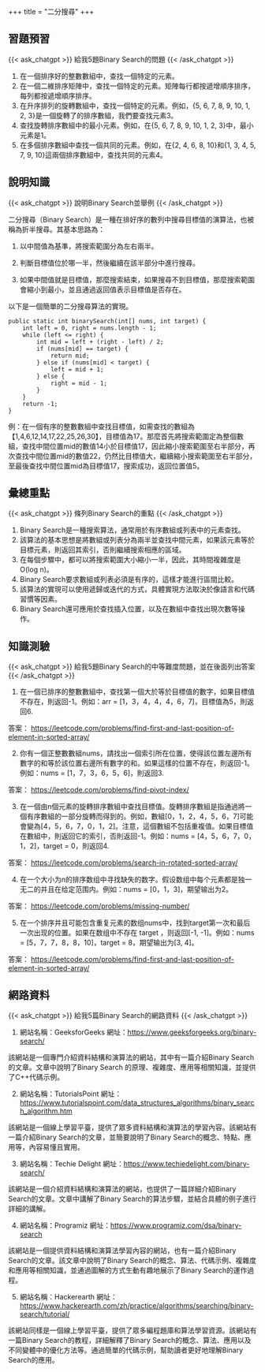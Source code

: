 +++
title = "二分搜尋"
+++
## 習題預習
{{< ask_chatgpt >}}
給我5題Binary Search的問題
{{< /ask_chatgpt >}}



1. 在一個排序好的整數數組中，查找一個特定的元素。
2. 在一個二維排序矩陣中，查找一個特定的元素。矩陣每行都按遞增順序排序，每列都按遞增順序排序。
3. 在升序排列的旋轉數組中，查找一個特定的元素。例如，{5, 6, 7, 8, 9, 10, 1, 2, 3}是一個旋轉了的排序數組，我們要查找元素3。
4. 查找旋轉排序數組中的最小元素。例如，在{5, 6, 7, 8, 9, 10, 1, 2, 3}中，最小元素是1。
5. 在多個排序數組中查找一個共同的元素。例如，在{2, 4, 6, 8, 10}和{1, 3, 4, 5, 7, 9, 10}這兩個排序數組中，查找共同的元素4。   

## 說明知識
{{< ask_chatgpt >}}
說明Binary Search並舉例
{{< /ask_chatgpt >}}



二分搜尋（Binary Search）是一種在排好序的數列中搜尋目標值的演算法，也被稱為折半搜尋。其基本思路為：

1. 以中間值為基準，將搜索範圍分為左右兩半。

2. 判斷目標值位於哪一半，然後繼續在該半部分中進行搜尋。

3. 如果中間值就是目標值，那麼搜索結束，如果搜尋不到目標值，那麼搜索範圍會縮小到最小，並且通過返回值表示目標值是否存在。

以下是一個簡單的二分搜尋算法的實現。

```
public static int binarySearch(int[] nums, int target) {
    int left = 0, right = nums.length - 1;
    while (left <= right) {
        int mid = left + (right - left) / 2;
        if (nums[mid] == target) {
            return mid;
        } else if (nums[mid] < target) {
            left = mid + 1;
        } else {
            right = mid - 1;
        }
    }
    return -1;
}
```

例：在一個有序的整數數組中查找目標值，如需查找的數組為【1,4,6,12,14,17,22,25,26,30】，目標值為17。那麼首先將搜索範圍定為整個數組，查找中間位置mid的數值14小於目標值17，因此縮小搜索範圍至右半部分，再次查找中間位置mid的數值22，仍然比目標值大，繼續縮小搜索範圍至右半部分，至最後查找中間位置mid為目標值17，搜索成功，返回位置值5。   

## 彙總重點
{{< ask_chatgpt >}}
條列Binary Search的重點
{{< /ask_chatgpt >}}



1. Binary Search是一種搜索算法，通常用於有序數組或列表中的元素查找。
2. 該算法的基本思想是將數組或列表分為兩半並查找中間元素，如果該元素等於目標元素，則返回其索引，否則繼續搜索相應的區域。
3. 在每個步驟中，都可以將搜索範圍大小縮小一半，因此，其時間複雜度是O(log n)。
4. Binary Search要求數組或列表必須是有序的，這樣才能進行區間比較。
5. 該算法的實現可以使用遞歸或迭代的方式，具體實現方法取決於像語言和代碼習慣等因素。
6. Binary Search還可應用於查找插入位置，以及在數組中查找出現次數等操作。   

## 知識測驗
{{< ask_chatgpt >}}
給我5題Binary Search的中等難度問題，並在後面列出答案
{{< /ask_chatgpt >}}



1. 在一個已排序的整數數組中，查找第一個大於等於目標值的數字，如果目標值不存在，則返回-1。例如：arr = [1，3，4，4，4，6，7]，目標值為5，則返回6.

答案： https://leetcode.com/problems/find-first-and-last-position-of-element-in-sorted-array/

2. 你有一個正整數數組nums，請找出一個索引所在位置，使得該位置左邊所有數字的和等於該位置右邊所有數字的和。如果這樣的位置不存在，則返回-1。例如：nums = [1，7，3，6，5，6]，則返回3.

答案： https://leetcode.com/problems/find-pivot-index/

3. 在一個由n個元素的旋轉排序數組中查找目標值。旋轉排序數組是指通過將一個有序數組的一部分旋轉而得到的。例如，數組[0，1，2，4，5，6，7]可能會變為[4，5，6，7，0，1，2]。注意，這個數組不包括重複值。如果目標值在數組中，則返回它的索引，否則返回-1。例如：nums = [4，5，6，7，0，1，2]，target = 0，則返回4.

答案： https://leetcode.com/problems/search-in-rotated-sorted-array/

4. 在一个大小为n的排序数组中寻找缺失的数字。假设数组中每个元素都是独一无二的并且在给定范围内。例如：nums = [0，1，3]，期望输出为2。

答案： https://leetcode.com/problems/missing-number/

5. 在一个排序并且可能包含重复元素的数组nums中，找到target第一次和最后一次出现的位置。如果在数组中不存在 target ，则返回[-1, -1]。例如：nums = [5，7，7，8，8，10]，target = 8，期望输出为[3, 4]。

答案： https://leetcode.com/problems/find-first-and-last-position-of-element-in-sorted-array/   

## 網路資料
{{< ask_chatgpt >}}
給我5篇Binary Search的網路資料
{{< /ask_chatgpt >}}



1. 網站名稱：GeeksforGeeks
網址：https://www.geeksforgeeks.org/binary-search/

該網站是一個專門介紹資料結構和演算法的網站，其中有一篇介紹Binary Search的文章。文章中說明了Binary Search 的原理、複雜度、應用等相關知識，並提供了C++代碼示例。

2. 網站名稱：TutorialsPoint
網址：https://www.tutorialspoint.com/data_structures_algorithms/binary_search_algorithm.htm

該網站是一個線上學習平臺，提供了眾多資料結構和演算法的學習內容。該網站有一篇介紹Binary Search的文章，並簡要說明了Binary Search的概念、特點、應用等，內容易懂且實用。

3. 網站名稱：Techie Delight
網址：https://www.techiedelight.com/binary-search/

該網站是一個介紹資料結構和演算法的網站，也提供了一篇詳細介紹Binary Search的文章。文章中講解了Binary Search的算法步驟，並結合具體的例子進行詳細的講解。

4. 網站名稱：Programiz
網址：https://www.programiz.com/dsa/binary-search

該網站是一個提供資料結構和演算法學習內容的網站，也有一篇介紹Binary Search的文章。該文章中說明了Binary Search的概念、算法、代碼示例、複雜度和應用等相關知識，並通過圖解的方式生動有趣地展示了Binary Search的運作過程。

5. 網站名稱：Hackerearth
網址：https://www.hackerearth.com/zh/practice/algorithms/searching/binary-search/tutorial/

該網站同樣是一個線上學習平臺，提供了眾多編程題庫和算法學習資源。該網站有一篇Binary Search的教程，詳細解釋了Binary Search的概念、算法、應用以及不同變體中的優化方法等。通過簡單的代碼示例，幫助讀者更好地理解Binary Search的應用。   

